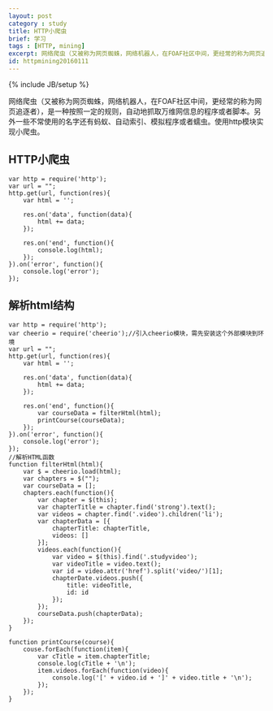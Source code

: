 ```yaml
---
layout: post
category : study
title: HTTP小爬虫
brief: 学习
tags : [HTTP, mining]
excerpt: 网络爬虫（又被称为网页蜘蛛，网络机器人，在FOAF社区中间，更经常的称为网页追逐者），是一种按照一定的规则，自动地抓取万维网信息的程序或者脚本。另外一些不常使用的名字还有蚂蚁、自动索引、模拟程序或者蠕虫。使用http模块实现小爬虫。
id: httpmining20160111
---
```

{% include JB/setup %}

网络爬虫（又被称为网页蜘蛛，网络机器人，在FOAF社区中间，更经常的称为网页追逐者），是一种按照一定的规则，自动地抓取万维网信息的程序或者脚本。另外一些不常使用的名字还有蚂蚁、自动索引、模拟程序或者蠕虫。使用http模块实现小爬虫。

## HTTP小爬虫

	var http = require('http');
	var url = "";
	http.get(url, function(res){
		var html = '';
		
		res.on('data', function(data){
			html += data;
		});
		
		res.on('end', function(){
			console.log(html);
		});
	}).on('error', function(){
		console.log('error');
	});

## 解析html结构

	var http = require('http');
	var cheerio = require('cheerio');//引入cheerio模块，需先安装这个外部模块到环境
	var url = "";
	http.get(url, function(res){
		var html = '';
		
		res.on('data', function(data){
			html += data;
		});
		
		res.on('end', function(){
			var courseData = filterHtml(html);
			printCourse(courseData);
		});
	}).on('error', function(){
		console.log('error');
	});
	//解析HTML函数
	function filterHtml(html){
		var $ = cheerio.load(html);
		var chapters = $("");
		var courseData = [];
		chapters.each(function(){
			var chapter = $(this);
			var chapterTitle = chapter.find('strong').text();
			var videos = chapter.find('.video').children('li');
			var chapterData = [{
				chapterTitle: chapterTitle,
				videos: []
			}];
			videos.each(function(){
				var video = $(this).find('.studyvideo');
				var videoTitle = video.text();
				var id = video.attr('href').split('video/')[1];
				chapterDate.videos.push({
					title: videoTitle,
					id: id
				});
			});
			courseData.push(chapterData);
		});
	}

	function printCourse(course){
		couse.forEach(function(item){
			var cTitle = item.chapterTitle;
			console.log(cTitle + '\n');
			item.videos.forEach(function(video){
				console.log('[' + video.id + ']' + video.title + '\n');
			});
		});
	}
